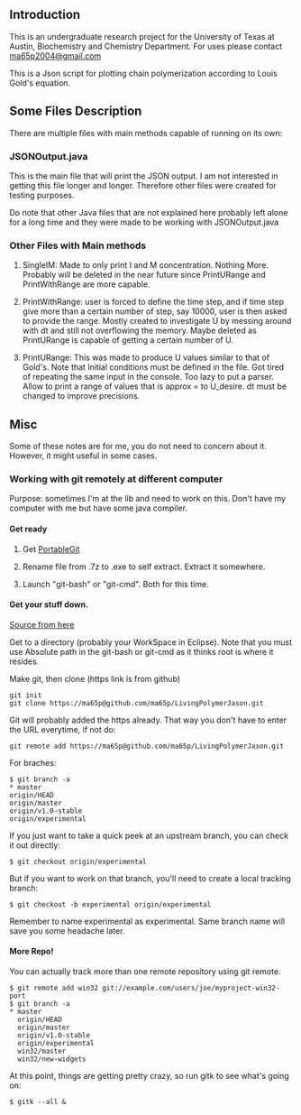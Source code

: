 ## Introduction
This is an undergraduate research project for the University of Texas at Austin, Biochemistry and Chemistry Department. For uses please contact ma65p2004@gmail.com

This is a Json script for plotting chain polymerization according to Louis Gold's equation.

## Some Files Description

There are multiple files with main methods capable of running on its own:

### JSONOutput.java
This is the main file that will print the JSON output. I am not interested in getting this file longer and longer. Therefore other files were created for testing purposes. 

Do note that other Java files that are not explained here probably left alone for a long time and they were made to be working with JSONOutput.java

### Other Files with Main methods

1. SingleIM: Made to only print I and M concentration. Nothing More. Probably will be deleted in the near future since PrintURange and PrintWithRange are more capable. 

2. PrintWithRange: user is forced to define the time step, and if time step give more than a certain number of step, say 10000, user is then asked to provide the range. Mostly created to investigate U by messing around with dt and still not overflowing the memory. Maybe deleted as PrintURange is capable of getting a certain number of U.

3. PrintURange: This was made to produce U values similar to that of Gold's. Note that Initial conditions must be defined in the file. Got tired of repeating the same input in the console. Too lazy to put a parser. Allow to print a range of values that is approx = to U_desire. dt must be changed to improve precisions. 


## Misc
Some of these notes are for me, you do not need to concern about it. However, it might useful in some cases. 

### Working with git remotely at different computer
Purpose: sometimes I'm at the lib and need to work on this. Don't have my computer with me but have some java compiler. 

#### Get ready
1. Get [PortableGit](http://code.google.com/p/msysgit/downloads/)

2. Rename file from .7z to .exe to self extract. Extract it somewhere. 

3. Launch "git-bash" or "git-cmd". Both for this time.

#### Get your stuff down. 

[Source from here](http://stackoverflow.com/questions/67699/how-do-i-clone-all-remote-branches-with-git)

Get to a directory (probably your WorkSpace in Eclipse). Note that you must use Absolute path in the git-bash or git-cmd as it thinks root is where it resides.

Make git, then clone (https link is from github)
	
	git init
	git clone https://ma65p@github.com/ma65p/LivingPolymerJason.git

Git will probably added the https already. That way you don't have to enter the URL everytime, if not do:

	git remote add https://ma65p@github.com/ma65p/LivingPolymerJason.git

For braches:

	$ git branch -a
	* master
  	origin/HEAD
  	origin/master
  	origin/v1.0-stable
  	origin/experimental

If you just want to take a quick peek at an upstream branch, you can check it out directly:

	$ git checkout origin/experimental

But if you want to work on that branch, you'll need to create a local tracking branch:

	$ git checkout -b experimental origin/experimental

Remember to name experimental as experimental. Same branch name will save you some headache later. 

#### More Repo!

You can actually track more than one remote repository using git remote.
	
	$ git remote add win32 git://example.com/users/joe/myproject-win32-port
	$ git branch -a
	* master
	  origin/HEAD
	  origin/master
	  origin/v1.0-stable
	  origin/experimental
	  win32/master
	  win32/new-widgets

At this point, things are getting pretty crazy, so run gitk to see what's going on:
	
	$ gitk --all &


	

